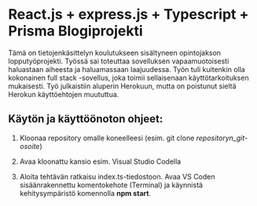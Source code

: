 # React.js + express.js + Typescript + Prisma Blogiprojekti

Tämä on tietojenkäsittelyn koulutukseen sisältyneen opintojakson lopputyöprojekti. Työssä sai toteuttaa sovelluksen vapaamuotoisesti haluastaan aiheesta
ja haluamassaan laajuudessa. Työn tuli kuitenkin olla kokonainen full stack -sovellus, joka toimii sellaisenaan käyttötarkoituksen mukaisesti. Työ julkaistiin
aluperin Herokuun, mutta on poistunut sieltä Herokun käyttöehtojen muututtua.

## Käytön ja käyttöönoton ohjeet:

1. Kloonaa repository omalle koneelleesi (esim. git clone *repositoryn_git-osoite*)

2. Avaa kloonattu kansio esim. Visual Studio Codella

3. Aloita tehtävän ratkaisu index.ts-tiedostoon. Avaa VS Coden sisäänrakennettu komentokehote (Terminal) ja käynnistä kehitysympäristö komennolla **npm start**. 

